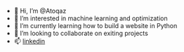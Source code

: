 - 👋 Hi, I’m @Atoqaz
- 👀 I’m interested in machine learning and optimization
- 🌱 I’m currently learning how to build a website in Python
- 💞️ I’m looking to collaborate on exiting projects
- 📫 [linkedin](linkedin.com/in/andreblarsen/)
